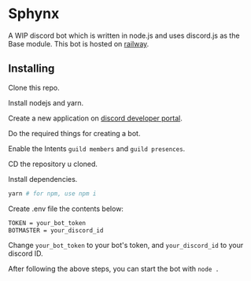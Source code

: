 # Sphynx

A WIP discord bot which is written in node.js and uses discord.js as the Base module. This bot is hosted on [railway](https://railway.app?referralCode=choppy).

## Installing

Clone this repo.

Install nodejs and yarn.

Create a new application on [discord developer portal](https://discord.com/developers/applications).

Do the required things for creating a bot.

Enable the Intents `guild members` and `guild presences`.

CD the repository u cloned.

Install dependencies.

```sh
yarn # for npm, use npm i
```

Create .env file the contents below:

```sh
TOKEN = your_bot_token
BOTMASTER = your_discord_id
```

Change `your_bot_token` to your bot's token, and `your_discord_id` to your discord ID.

After following the above steps, you can start the bot with `node .`